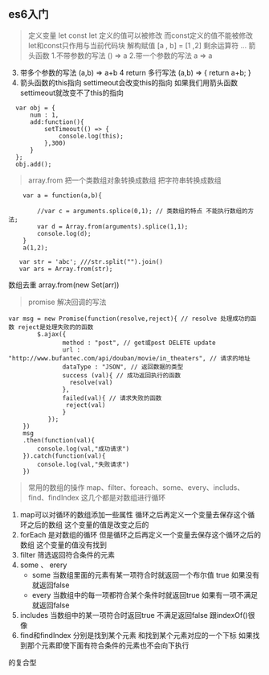## es6入门
> 定义变量 let const
 let 定义的值可以被修改 而const定义的值不能被修改 let和const只作用与当前代码块
> 解构赋值 [a , b] = [1 ,2]
  剩余运算符 ...
> 箭头函数 
  1.不带参数的写法 () =>  a 
  2.带一个参数的写法 a => a
  3. 带多个参数的写法  (a,b) => a+b
  4 return 多行写法 (a,b) => {
      return a+b;
  }
  5. 箭头函数的this指向 settimeout会改变this的指向 如果我们用箭头函数 settimeout就改变不了this的指向
  ```
    var obj = {
        num : 1,
        add:function(){
            setTimeout(() => {
                console.log(this);
            },300)
        }
    };
    obj.add();
  ```
> array.from 把一个类数组对象转换成数组  把字符串转换成数组
```
    var a = function(a,b){
            
        //var c = arguments.splice(0,1); // 类数组的特点 不能执行数组的方法;
        var d = Array.from(arguments).splice(1,1);
        console.log(d);
    }
    a(1,2);
```
```
   var str = 'abc'; ///str.split("").join()
   var ars = Array.from(str);
```
数组去重 array.from(new Set(arr))
> promise 解决回调的写法
```
var msg = new Promise(function(resolve,reject){ // resolve 处理成功的函数 reject是处理失败的的函数
        $.ajax({
               method : "post", // get或post DELETE update
               url : "http://www.bufantec.com/api/douban/movie/in_theaters", // 请求的地址
               dataType : "JSON", // 返回数据的类型
               success (val){ // 成功返回执行的函数
                 resolve(val)
               },
               failed(val){ // 请求失败的函数
                reject(val)
               }
           });
    })
    msg
    .then(function(val){
        console.log(val,"成功请求")
    }).catch(function(val){
        console.log(val,"失败请求")
    })
```
> 常用的数组的操作 map、filter、foreach、some、every、includs、find、findIndex  这几个都是对数组进行循环 
1. map可以对循环的数组添加一些属性 循环之后再定义一个变量去保存这个循环之后的数组 这个变量的值是改变之后的
2. forEach 是对数组的循环 但是循环之后再定义一个变量去保存这个循环之后的数组 这个变量的值没有找到
3. filter 筛选返回符合条件的元素  
4. some 、 erery
   + some 当数组里面的元素有某一项符合时就返回一个布尔值 true 如果没有就返回false
   + every 当数组中的每一项都符合某个条件时就返回true 如果有一项不满足就返回false
5. includes 当数组中的某一项符合时返回true 不满足返回false 跟indexOf()很像 
6. find和findIndex 分别是找到某个元素 和找到某个元素对应的一个下标 如果找到那个元素即使下面有符合条件的元素也不会向下执行



的复合型
